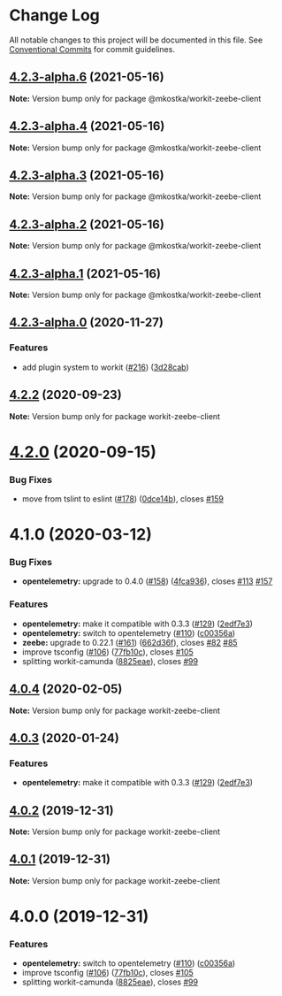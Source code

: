 # Change Log

All notable changes to this project will be documented in this file.
See [Conventional Commits](https://conventionalcommits.org) for commit guidelines.

## [4.2.3-alpha.6](https://github.com/kostkams/workit/compare/v4.2.3-alpha.4...v4.2.3-alpha.6) (2021-05-16)

**Note:** Version bump only for package @mkostka/workit-zeebe-client





## [4.2.3-alpha.4](https://github.com/kostkams/workit/compare/v4.2.3-alpha.3...v4.2.3-alpha.4) (2021-05-16)

**Note:** Version bump only for package @mkostka/workit-zeebe-client





## [4.2.3-alpha.3](https://github.com/kostkams/workit/compare/v4.2.3-alpha.2...v4.2.3-alpha.3) (2021-05-16)

**Note:** Version bump only for package @mkostka/workit-zeebe-client





## [4.2.3-alpha.2](https://github.com/kostkams/workit/compare/v4.2.3-alpha.1...v4.2.3-alpha.2) (2021-05-16)

**Note:** Version bump only for package @mkostka/workit-zeebe-client





## [4.2.3-alpha.1](https://github.com/kostkams/workit/compare/v4.2.3-alpha.0...v4.2.3-alpha.1) (2021-05-16)

**Note:** Version bump only for package @mkostka/workit-zeebe-client





## [4.2.3-alpha.0](https://github.com/kostkams/workit/compare/v4.2.2...v4.2.3-alpha.0) (2020-11-27)


### Features

* add plugin system to workit ([#216](https://github.com/kostkams/workit/issues/216)) ([3d28cab](https://github.com/kostkams/workit/commit/3d28cab7265948f479228e3142cd341c57b6531a))





## [4.2.2](https://github.com/kostkams/workit/compare/v4.2.1...v4.2.2) (2020-09-23)

**Note:** Version bump only for package workit-zeebe-client





# [4.2.0](https://github.com/kostkams/workit/compare/v4.1.0...v4.2.0) (2020-09-15)


### Bug Fixes

* move from tslint to eslint ([#178](https://github.com/kostkams/workit/issues/178)) ([0dce14b](https://github.com/kostkams/workit/commit/0dce14b696649cdff886c3e7a0ffdbbd56b548d7)), closes [#159](https://github.com/kostkams/workit/issues/159)





# 4.1.0 (2020-03-12)


### Bug Fixes

* **opentelemetry:** upgrade to 0.4.0 ([#158](https://github.com/kostkams/workit/issues/158)) ([4fca936](https://github.com/kostkams/workit/commit/4fca93608cb8ecb0242f7d8fe406b14bec0dc80b)), closes [#113](https://github.com/kostkams/workit/issues/113) [#157](https://github.com/kostkams/workit/issues/157)


### Features

* **opentelemetry:** make it compatible with 0.3.3 ([#129](https://github.com/kostkams/workit/issues/129)) ([2edf7e3](https://github.com/kostkams/workit/commit/2edf7e38a2bd5ad56d775c27e220a90c230f57f4))
* **opentelemetry:** switch to opentelemetry ([#110](https://github.com/kostkams/workit/issues/110)) ([c00356a](https://github.com/kostkams/workit/commit/c00356aa4d792cfc310825d526f40f7eccb33844))
* **zeebe:** upgrade to 0.22.1 ([#161](https://github.com/kostkams/workit/issues/161)) ([662d36f](https://github.com/kostkams/workit/commit/662d36f68c864c6f2570f6ff2e4f711eb7d4245b)), closes [#82](https://github.com/kostkams/workit/issues/82) [#85](https://github.com/kostkams/workit/issues/85)
* improve tsconfig ([#106](https://github.com/kostkams/workit/issues/106)) ([77fb10c](https://github.com/kostkams/workit/commit/77fb10cee7abe9340d88d301a4066636f7898887)), closes [#105](https://github.com/kostkams/workit/issues/105)
* splitting workit-camunda ([8825eae](https://github.com/kostkams/workit/commit/8825eaef9b66f86f3c21de4bc8ba093c75779fb4)), closes [#99](https://github.com/kostkams/workit/issues/99)





## [4.0.4](https://github.com/kostkams/workit/compare/workit-zeebe-client@4.0.3...workit-zeebe-client@4.0.4) (2020-02-05)

**Note:** Version bump only for package workit-zeebe-client





## [4.0.3](https://github.com/kostkams/workit/compare/workit-zeebe-client@4.0.2...workit-zeebe-client@4.0.3) (2020-01-24)


### Features

* **opentelemetry:** make it compatible with 0.3.3 ([#129](https://github.com/kostkams/workit/issues/129)) ([2edf7e3](https://github.com/kostkams/workit/commit/2edf7e38a2bd5ad56d775c27e220a90c230f57f4))





## [4.0.2](https://github.com/kostkams/workit/compare/workit-zeebe-client@4.0.1...workit-zeebe-client@4.0.2) (2019-12-31)

**Note:** Version bump only for package workit-zeebe-client





## [4.0.1](https://github.com/kostkams/workit/compare/workit-zeebe-client@4.0.0...workit-zeebe-client@4.0.1) (2019-12-31)

**Note:** Version bump only for package workit-zeebe-client





# 4.0.0 (2019-12-31)


### Features

* **opentelemetry:** switch to opentelemetry ([#110](https://github.com/kostkams/workit/issues/110)) ([c00356a](https://github.com/kostkams/workit/commit/c00356a))
* improve tsconfig ([#106](https://github.com/kostkams/workit/issues/106)) ([77fb10c](https://github.com/kostkams/workit/commit/77fb10c)), closes [#105](https://github.com/kostkams/workit/issues/105)
* splitting workit-camunda ([8825eae](https://github.com/kostkams/workit/commit/8825eae)), closes [#99](https://github.com/kostkams/workit/issues/99)

